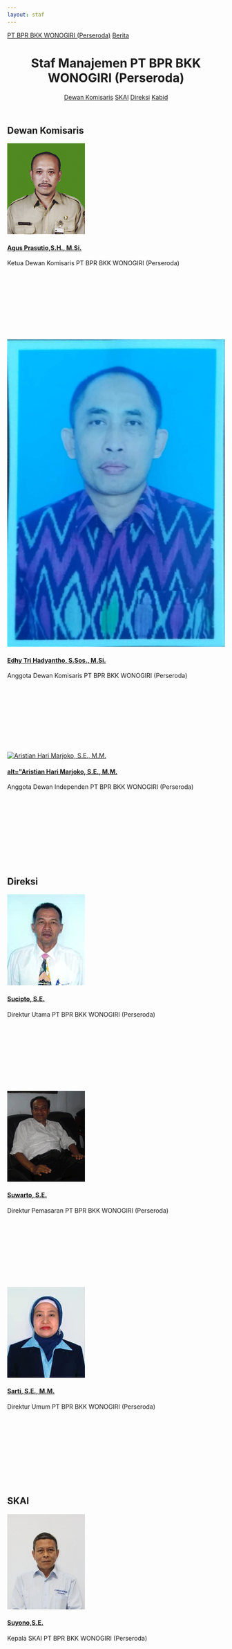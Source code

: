 ```yaml
---
layout: staf
---
```


<div class="container">
<!-- Top Navigation -->
	<div class="bprbkk-top clearfix">
		<a class="bprbkk-icon" href="/"><span>PT BPR BKK WONOGIRI (Perseroda)</span></a>
		<span class="right"><a class="bprbkk-icon" href="/news"><span>Berita</span></a></span>
	</div>
<div class="content">
	<header class="bprbkk-header">
		<h1>Staf Manajemen <span>PT BPR BKK WONOGIRI (Perseroda)</span></h1>
		<nav class="bprbkk-staff">
			<a href="#dewan-komisaris">Dewan Komisaris</a>
			<a href="#skai">SKAI</a>
			<a href="#direksi">Direksi</a>
			<a href="#kepala-bidang">Kabid</a>
		</nav>
	</header>
	<div class="dummy dummy-avatar" id="dewan-Komisaris">
	<h2>Dewan Komisaris</h2>
		<div class="tooltip tooltip-effect-1">
		<a href="#"><img src="/images/managemen/aguspras.png" alt="Agus Prasutio,S.H., M.Si."/><h4>Agus Prasutio,S.H., M.Si.</h4></a>
		<span class="tooltip-content"> Ketua Dewan Komisaris PT BPR BKK WONOGIRI (Perseroda)</span>
			<div class="tooltip-shape">		
				<svg height="165px" width="220px">
				<use xlink:href="#managemen" class="bprbkk-1" />
				</svg>
			</div>
		</div>
		<div class="tooltip tooltip-effect-2">
		<a href="#"><img src="/images/managemen/edhytri.jpg" alt="Edhy Tri Hadyantho, S.Sos., M.Si."/><h4>Edhy Tri Hadyantho, S.Sos., M.Si.</h4></a>
		<span class="tooltip-content">Anggota Dewan Komisaris PT BPR BKK WONOGIRI (Perseroda)</span>
			<div class="tooltip-shape">
				<svg height="165px" width="220px">
				<use xlink:href="#managemen-2" class="bprbkk-1" />
				</svg>
			</div>
		</div>
	</div>
		<div class="tooltip tooltip-effect-2">
		<a href="#"><img src="/images/managemen/marjoko.jpg" alt="Aristian Hari Marjoko, S.E., M.M."/><h4>alt="Aristian Hari Marjoko, S.E., M.M.</h4></a>
		<span class="tooltip-content">Anggota Dewan Independen PT BPR BKK WONOGIRI (Perseroda)</span>
			<div class="tooltip-shape">
				<svg height="165px" width="220px">
				<use xlink:href="#managemen-2" class="bprbkk-1" />
				</svg>
			</div>
		</div>
	</div>
	<div class="dummy dummy-avatar" id="direksi">
	<h2>Direksi</h2>
		<div class="tooltip tooltip-effect-1">
		<a href="#"><img src="/images/managemen/sucipto.jpg" alt="Sucipto, S.E."/><h4>Sucipto, S.E.</h4></a>
		<span class="tooltip-content">Direktur Utama PT BPR BKK WONOGIRI (Perseroda)</span>
			<div class="tooltip-shape">
				<svg height="165px" width="220px">
				<use xlink:href="#managemen" class="bprbkk-1" />
				</svg>
			</div>
		</div>
		<div class="tooltip tooltip-effect-2">
		<a href="#"><img src="/images/managemen/suwarto.png" alt="Suwarto, S.E."/><h4>Suwarto, S.E.</h4></a>
		<span class="tooltip-content">Direktur Pemasaran PT BPR BKK WONOGIRI (Perseroda)</span>
			<div class="tooltip-shape">
				<svg height="165px" width="220px">
				<use xlink:href="#managemen-2" class="bprbkk-1" />
				</svg>
			</div>
		</div>
		<div class="tooltip tooltip-effect-2">
		<a href="#"><img src="/images/managemen/sarti.jpg" alt="Sarti, S.E., M.M."/><h4>Sarti, S.E., M.M.</h4></a>
		<span class="tooltip-content">Direktur Umum PT BPR BKK WONOGIRI (Perseroda)</span>
			<div class="tooltip-shape">
				<svg height="165px" width="220px">
				<use xlink:href="#managemen-2" class="bprbkk-1" />
				</svg>
			</div>
		</div>
	</div>
	<div class="dummy dummy-avatar" id="skai">
	<h2>SKAI</h2>
		<div class="tooltip tooltip-effect-2">
		<a href="#"><img src="/images/managemen/suyono.jpg" alt="Suyono,S.E."/><h4>Suyono,S.E.</h4></a>
		<span class="tooltip-content">Kepala SKAI PT BPR BKK WONOGIRI (Perseroda)</span>
			<div class="tooltip-shape">
				<svg height="165px" width="220px">
				<use xlink:href="#managemen-2" class="bprbkk-1" />
				</svg>
			</div>
		</div>
	</div>
	<div class="dummy dummy-avatar" id="kepala-bidang">
	<h2>Kepala Bidang</h2>
		<div class="tooltip tooltip-effect-1">
			<a href="#"><img src="/images/managemen/yuliaindri.jpg" alt="Indriyuliawati, S.E."/><h4>Indriyuliawati, S.E.</h4></a>
			<span class="tooltip-content">Kepala Bidang Umum PT BPR BKK WONOGIRI (Perseroda)</span>
			<div class="tooltip-shape">
				<svg height="165px" width="220px">
				<use xlink:href="#managemen" class="bprbkk-1" />
				</svg>
			</div>
		</div>
		<div class="tooltip tooltip-effect-2">
			<a href="#"><img src="/images/managemen/anom.jpg" alt="Anom Eko Bawono, S.E."/><h4>Mohamad Hasyim, S.E.</h4></a>
			<span class="tooltip-content">Kepala Bidang Pemasaran, Literasi Keuangan dan Inklusi Keuangan PT BPR BKK WONOGIRI (Perseroda)</span>
			<div class="tooltip-shape">
				<svg height="165px" width="220px">
				<use xlink:href="#managemen-2" class="bprbkk-1" />
				</svg>
			</div>
		</div>
		<div class="tooltip tooltip-effect-2">
			<a href="#"><img src="/images/managemen/yani_harmini.jpg" alt="Yani Harmini,S.P."/><h4>Yani Harmini, S.P.</h4></a>
			<span class="tooltip-content">Kepala Bidang Kepatuhan dan Managemen Risiko PT BPR BKK WONOGIRI (Perseroda)</span>
			<div class="tooltip-shape">
				<svg height="165px" width="220px">
				<use xlink:href="#managemen-2" class="bprbkk-1" />
				</svg>
			</div>
		</div>
	</div>
	<p class="info">Semua staf manajemen diatas bekerja di Kantor PT BPR BKK WONOGIRI (Perseroda).</p>
	<section class="related">
		<p>Lihat juga informasi berikut:</p>
			<a href="/about/kantor">
				<img src="/images/jaringan_kantor_300x142.jpg" />
				<h3>Jaringan Kantor PT BPR BKK WONOGIRI (Perseroda)</h3>
			</a>
			<a href="/about">
				<img src="/images/bprbkk_300x142.jpg" />
				<h3>Tentang PT BPR BKK WONOGIRI (Perseroda)</h3>
			</a>
	</section>
</div><!-- /content -->
</div><!-- /container -->

